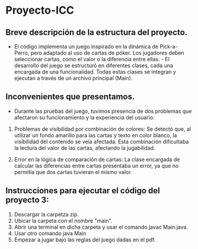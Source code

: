 # Proyecto-ICC

## Breve descripción de la estructura del proyecto.

- El código implementa un juego inspirado en la dinámica de Pick-a-Perro, pero adaptado al uso de cartas de póker. Los jugadores deben seleccionar cartas, como el valor o la diferencia entre ellas. - El desarrollo del juego se estructuró en diferentes clases, cada una encargada de una funcionalidad. Todas estas clases se integran y ejecutan a través de un archivo principal (Main).

## Inconvenientes que presentamos.
- Durante las pruebas del juego, tuvimos presencia de dos problemas que afectaron su funcionamiento y la experiencia del usuario:

1.  Problemas de visibilidad por combinación de colores:
    Se detectó que, al utilizar un fondo amarillo para las cartas y texto en color blanco, la visibilidad del contenido se veía afectada. Esta combinación dificultaba la lectura del valor de las cartas, afectando la jugabilidad.

2.  Error en la lógica de comparación de cartas:
    La clase encargada de calcular las diferencias entre cartas presentaba un error, ya que no permitía que dos cartas tuvieran el mismo valor. 

## Instrucciones para ejecutar el código del proyecto 3:

1. Descargar la carpetza zip.
2. Ubicar la carpeta con el nombre "main".
3. Abrir una terminal en dicha carpeta y usar el comando javac Main.java.
4. Usar otro comando java Main
5. Empezar a jugar bajo las reglas del juego dadas en el pdf.
